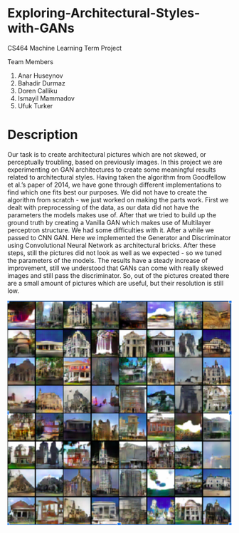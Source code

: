 # Exploring-Architectural-Styles-with-GANs
CS464 Machine Learning Term Project

Team Members
1. Anar Huseynov 
2. Bahadir Durmaz
3. Doren Calliku
4. Ismayil Mammadov
5. Ufuk Turker

# Description
Our task is to create architectural pictures which are not skewed, or perceptually troubling, based on previously images. In this project we are experimenting on GAN architectures to create some meaningful results related to architectural styles. Having taken the algorithm from Goodfellow et al.’s paper of 2014, we have gone through different implementations to find which one fits best our purposes. 
We did not have to create the algorithm from scratch - we just worked on making the parts work. First we dealt with preprocessing of the data, as our data did not have the parameters the models makes use of. After that we tried to build up the ground truth by creating a Vanilla GAN which makes use of Multilayer perceptron structure. We had some difficulties with it. After a while we passed to CNN GAN. Here we implemented the Generator and Discriminator using Convolutional Neural Network as architectural bricks. After these steps, still the pictures did not look as well as we expected - so we tuned the parameters of the models.
The results have a steady increase of improvement, still we understood that GANs can come with really skewed images and still pass the discriminator. So, out of the pictures created there are a small amount of pictures which are useful, but their resolution is still low. 


![](DCGAN.png)

